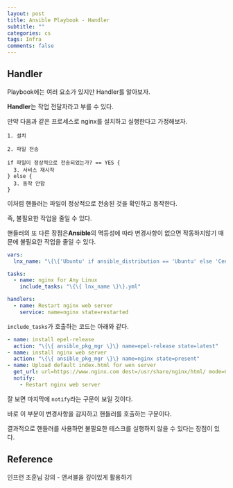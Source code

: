 ```yaml
---
layout: post
title: Ansible Playbook - Handler
subtitle: ""
categories: cs
tags: Infra
comments: false
---
```


## Handler

Playbook에는 여러 요소가 있지만 Handler를 알아보자.

**Handler**는 작업 전달자라고 부를 수 있다.

만약 다음과 같은 프로세스로 nginx를 설치하고 실행한다고 가정해보자.

```
1. 설치

2. 파일 전송

if 파일이 정상적으로 전송되었는가? == YES {
  3. 서비스 재시작
} else {
  3. 동작 안함
}
```

이처럼 핸들러는 파일이 정상적으로 전송된 것을 확인하고 동작한다.

즉, 불필요한 작업을 줄일 수 있다.

핸들러의 또 다른 장점은**Ansible**의 멱등성에 따라 변경사항이 없으면 작동하지않기 때문에 불필요한 작업을 줄일 수 있다.

```yaml
vars:
  lnx_name: "\{\{'Ubuntu' if ansible_distribution == 'Ubuntu' else 'CentOS' if ansible_distribution == 'CentOS' else 'Just Linux'\}\}"

tasks:
  - name: nginx for Any Linux
    include_tasks: "\{\{ lnx_name \}\}.yml"

handlers:
  - name: Restart nginx web server
    service: name=nginx state=restarted
```

`include_tasks`가 호출하는 코드는 아래와 같다.

```yaml
- name: install epel-release
  action: "\{\{ ansible_pkg_mgr \}\} name=epel-release state=latest"
- name: install nginx web server
  action: "\{\{ ansible_pkg_mgr \}\} name=nginx state=present"
- name: Upload default index.html for wen server
  get_url: url=https://www.nginx.com dest=/usr/share/nginx/html/ mode=0644
  notify:
    - Restart nginx web server
```

잘 보면 마지막에 `notify`라는 구문이 보일 것이다.

바로 이 부분이 변경사항을 감지하고 핸들러를 호출하는 구문이다.

결과적으로 핸들러를 사용하면 불필요한 테스크를 실행하지 않을 수 있다는 장점이 있다.

## Reference

인프런 조훈님 강의 - 앤서블을 깊이있게 활용하기
